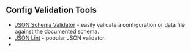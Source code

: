 ## Config Validation Tools

* [JSON Schema Validator](http://www.jsonschemavalidator.net/) - easily validate a configuration or data file against the documented schema.
* [JSON Lint](http://jsonlint.com/) - popular JSON validator.
* 